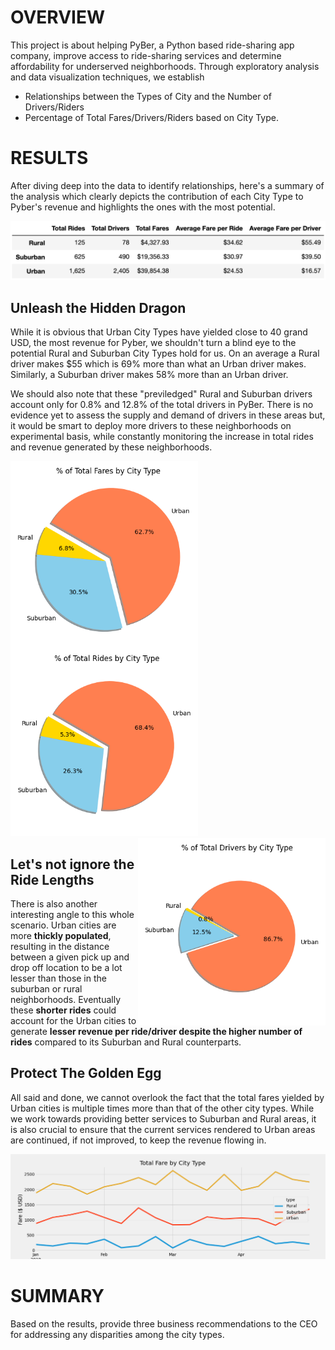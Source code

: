 # OVERVIEW 
  This project is about helping PyBer, a Python based ride-sharing app company, improve access to ride-sharing services and determine affordability for underserved neighborhoods. Through exploratory analysis and data visualization techniques, we establish  
  * Relationships between the Types of City and the Number of Drivers/Riders 
  * Percentage of Total Fares/Drivers/Riders based on City Type.

# RESULTS 
  After diving deep into the data to identify relationships, here's a summary of the analysis which clearly depicts the contribution of each City Type to Pyber's revenue and highlights the ones with the most potential.
  
  <p><img src="https://github.com/yazhcodes/PyBer_Analysis/blob/main/Resources/Summary%20Dataframe.png"></p>
  
## Unleash the Hidden Dragon
   While it is obvious that Urban City Types have yielded close to 40 grand USD, the most revenue for Pyber, we shouldn't turn a blind eye to the potential Rural and Suburban City Types hold for us. On an average a Rural driver makes $55 which is 69% more than what an Urban driver makes. Similarly, a Suburban driver makes 58% more than an Urban driver. 
  
   We should also note that these "previledged" Rural and Suburban drivers account only for 0.8% and 12.8% of the total drivers in PyBer. There is no evidence yet to assess the supply and demand of drivers in these areas but, it would be smart to deploy more drivers to these neighborhoods on experimental basis, while constantly monitoring the increase in total rides and revenue generated by these neighborhoods.  
 <p>
 <img align="left" width="300" src="https://github.com/yazhcodes/PyBer_Analysis/blob/main/Resources/Fig5.png">
 <img align="centre" width="300" src="https://github.com/yazhcodes/PyBer_Analysis/blob/main/Resources/Fig6.png">
 <img align="right" width="300" src="https://github.com/yazhcodes/PyBer_Analysis/blob/main/Resources/Fig7.png"> 
 </p>
 
  
## Let's not ignore the Ride Lengths
  There is also another interesting angle to this whole scenario. Urban cities are more **thickly populated**, resulting in the distance between a given pick up and drop off location to be a lot lesser than those in the suburban or rural neighborhoods. Eventually these **shorter rides** could account for the Urban cities to generate **lesser revenue per ride/driver despite the higher number of rides** compared to its Suburban and Rural counterparts.
  
##  Protect The Golden Egg
  All said and done, we cannot overlook the fact that the total fares yielded by Urban cities is multiple times more than that of the other city types. While we work towards providing better services to Suburban and Rural areas, it is also crucial to ensure that the current services rendered to Urban areas are continued, if not improved, to keep the revenue flowing in.
  
  <img src="https://github.com/yazhcodes/PyBer_Analysis/blob/main/Resources/PyBer_fare_summary.png">

# SUMMARY 
  Based on the results, provide three business recommendations to the CEO for addressing any disparities among the city types.

